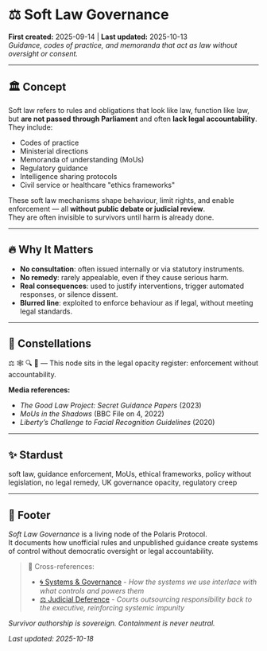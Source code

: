 # ⚖️ Soft Law Governance  
**First created:** 2025-09-14 | **Last updated:** 2025-10-13  
*Guidance, codes of practice, and memoranda that act as law without oversight or consent.*

---

## 🏛️ Concept  

Soft law refers to rules and obligations that look like law, function like law, but **are not passed through Parliament** and often **lack legal accountability**.  
They include:  
- Codes of practice  
- Ministerial directions  
- Memoranda of understanding (MoUs)  
- Regulatory guidance  
- Intelligence sharing protocols  
- Civil service or healthcare "ethics frameworks"

These soft law mechanisms shape behaviour, limit rights, and enable enforcement — all **without public debate or judicial review**.  
They are often invisible to survivors until harm is already done.

---

## 🔥 Why It Matters  

- **No consultation**: often issued internally or via statutory instruments.  
- **No remedy**: rarely appealable, even if they cause serious harm.  
- **Real consequences**: used to justify interventions, trigger automated responses, or silence dissent.  
- **Blurred line**: exploited to enforce behaviour as if legal, without meeting legal standards.

---

## 🌌 Constellations  
⚖️ 🕸️ 🔍 🪫 — This node sits in the legal opacity register: enforcement without accountability.

**Media references:**  
- *The Good Law Project: Secret Guidance Papers* (2023)  
- *MoUs in the Shadows* (BBC File on 4, 2022)  
- *Liberty’s Challenge to Facial Recognition Guidelines* (2020)

---

## ✨ Stardust  
soft law, guidance enforcement, MoUs, ethical frameworks, policy without legislation, no legal remedy, UK governance opacity, regulatory creep

---

## 🏮 Footer  

*Soft Law Governance* is a living node of the Polaris Protocol.  
It documents how unofficial rules and unpublished guidance create systems of control without democratic oversight or legal accountability.

> 📡 Cross-references:
> 
> - [🌀 Systems & Governance](../README.md) - *How the systems we use interlace with what controls and powers them*  
> - [⚖️ Judicial Deference](./⚖️_judicial_deference.md) - *Courts outsourcing responsibility back to the executive, reinforcing systemic impunity*  

*Survivor authorship is sovereign. Containment is never neutral.*  

_Last updated: 2025-10-18_
